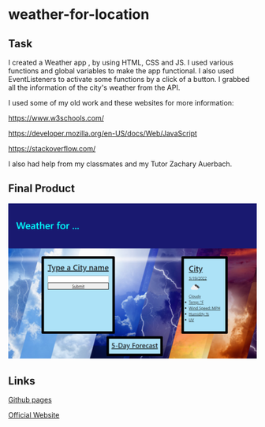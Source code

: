 # weather-for-location

## Task
I created a Weather app , by using HTML, CSS and JS. I used various functions and global variables to make the app functional. I also used EventListeners to activate some functions by a click of a button. I grabbed all the information of the city's weather from the API.

I used some of my old work and these websites for more information:  

https://www.w3schools.com/

https://developer.mozilla.org/en-US/docs/Web/JavaScript

https://stackoverflow.com/


 I also had help from my classmates and my Tutor Zachary Auerbach. 

 ## Final Product

![Screenshot of my final page.](weather.png)

## Links

[Github pages](https://github.com/GustavoTijerino1/weather-for-location)

[Official Website](https://gustavotijerino1.github.io/weather-for-location/)